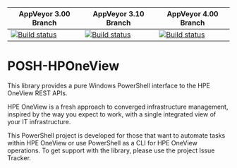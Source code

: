 
AppVeyor 3.00 Branch | AppVeyor 3.10 Branch | AppVeyor 4.00 Branch
-------------------- | -------------------- | ---------------------
[![Build status](https://ci.appveyor.com/api/projects/status/n1mk2r2lpa1sdxxw/branch/3.00?svg=true)](https://ci.appveyor.com/project/ChrisLynchHPE/posh-hponeview/branch/3.00) | [![Build status](https://ci.appveyor.com/api/projects/status/7aeeipw70yo0gbcm?svg=true)](https://ci.appveyor.com/project/ChrisLynchHPE/posh-hponeview-34esg) | [![Build status](https://ci.appveyor.com/api/projects/status/n4btdae2oaua0bra/branch/4.00?svg=true)](https://ci.appveyor.com/project/ChrisLynchHPE/posh-hponeview-cskif/branch/4.00)


POSH-HPOneView
==============

This library provides a pure Windows PowerShell interface to the HPE OneView REST APIs.

 HPE OneView is a fresh approach to converged infrastructure management, inspired by the way you expect to work, with a single integrated view of your IT infrastructure.

 This PowerShell project is developed for those that want to automate tasks within HPE OneView or use PowerShell as a CLI for HPE OneView operations. To get support with the library, please use the project Issue Tracker.
